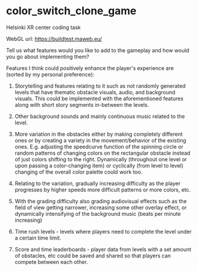 # color_switch_clone_game
Helsinki XR center coding task

WebGL url: https://buildtest.maweb.eu/

Tell us what features would you like to add to the gameplay and how would you go about
implementing them? 

Features I think could positively enhance the player's experience are (sorted by my personal preference):

1. Storytelling and features relating to it such as not randomly generated levels that have thematic obstacle visuals, audio, and background visuals. This could be implemented with the aforementioned features along with short story segments in-between the levels.

3. Other background sounds and mainly continuous music related to the level.

2. More variation in the obstacles either by making completely different ones or by creating a variety in the movement/behavior of the existing ones. E.g. adjusting the speedcurve function of the spinning circle or random patterns of changing colors on the rectangular obstacle instead of just colors shifting to the right.  Dynamically (throughout one level or upon passing a color-changing item) or cyclically (from level to level) changing of the overall color palette could work too.

3. Relating to the variation, gradually increasing difficulty as the player progresses by higher speeds more difficult patterns or more colors, etc. 

4. With the grading difficulty also grading audiovisual effects such as the field of view getting narrower, increasing some other overlay effect, or dynamically intensifying of the background music (beats per minute increasing)

5. Time rush levels - levels where players need to complete the level under a certain time limit.

6.  Score and time leaderboards  - player data from levels with a set amount of obstacles, etc could be saved and shared so that players can compete between each other. 
